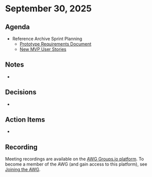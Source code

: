 # September 30, 2025

## Agenda

* Reference Archive Sprint Planning
  - [Prototype Requirements Document](https://docs.google.com/document/d/1qtDu3lVeNh65ul4fYxR7i10JyLyruUYQimPGVEqmoXQ/edit?tab=t.0)
  - [New MVP User Stories](https://github.com/CVEProject/cve-ref-archival/issues)

## Notes

*

## Decisions

*

## Action Items

*

## Recording

Meeting recordings are available on the [AWG Groups.io platform](https://cve-cwe-programs.groups.io/g/AWG/files/MeetingRecordings).
To become a member of the AWG (and gain access to this platform), see [Joining the AWG](https://github.com/CVEProject/automation-working-group?tab=readme-ov-file#joining-the-awg).
